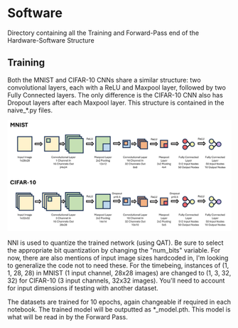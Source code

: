 # Software

Directory containing all the Training and Forward-Pass end of the Hardware-Software Structure

## Training

Both the MNIST and CIFAR-10 CNNs share a similar structure: two convolutional layers, each with a ReLU and Maxpool layer, followed by two Fully Connected layers. The only difference is the CIFAR-10 CNN also has Dropout layers after each Maxpool layer. This structure is contained in the naive_\*.py files.

![MNIST and CIFAR-10 CNN Structures](Figures/CNNstructComp.png?raw=true)

NNI is used to quantize the trained network (using QAT). Be sure to select the appropriate bit quantization by changing the "num_bits" variable. For now, there are also mentions of input image sizes hardcoded in, I'm looking to generalize the code not to need these. For the timebeing, instances of (1, 1, 28, 28) in MNIST (1 input channel, 28x28 images) are changed to (1, 3, 32, 32) for CIFAR-10 (3 input channels, 32x32 images). You'll need to account for input dimensions if testing with another dataset.

The datasets are trained for 10 epochs, again changeable if required in each notebook. The trained model will be outputted as \*_model.pth. This model is what will be read in by the Forward Pass.
